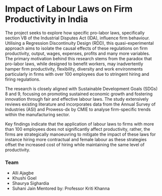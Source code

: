 # Impact of Labour Laws on Firm Productivity in India

The project seeks to explore how specific pro-labor laws, specifically section VB of the Industrial Disputes Act (IDA), influence firm behaviour. Utilising a Regression Discontinuity Design (RDD), this quasi-experimental approach aims to isolate the causal effects of these regulations on firm productivity, output, wages, expenses, profits and many more variables. The primary motivation behind this research stems from the paradox that pro-labor laws, while designed to benefit workers, may inadvertently hamper firm productivity, flexibility, diversity and work environments particularly in firms with over 100 employees due to stringent hiring and firing regulations.

The research is closely aligned with Sustainable Development Goals (SDGs) 8 and 9, focusing on promoting sustained economic growth and fostering innovation through fair and effective labour laws. The study extensively reviews existing literature and incorporates data from the Annual Survey of Industries (ASI) and Prowess-dx by CMIE to analyse firm-specific trends within the manufacturing sector.

Key findings indicate that the application of labour laws to firms with more than 100 employees does not significantly affect productivity, rather, the firms are strategically manoeuvring to mitigate the impact of these laws for instance hiring more contractual and female labour as these strategies offset the increased cost of hiring while maintaining the same level of productivity.

### Team
- Alli Ajagbe
- Khushi Goel
- Shaurya Sighardia
- Suhani Jain
Mentored by: Professor Kriti Khanna
